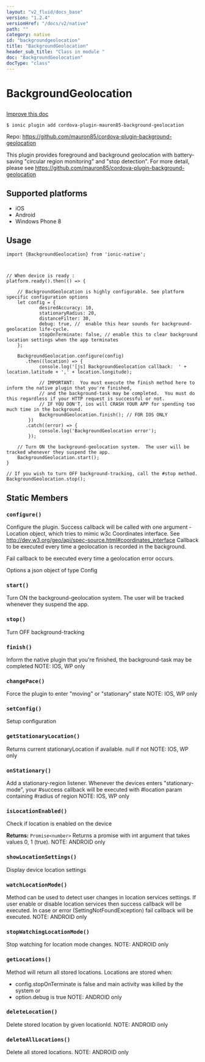 ```yaml
---
layout: "v2_fluid/docs_base"
version: "1.2.4"
versionHref: "/docs/v2/native"
path: ""
category: native
id: "backgroundgeolocation"
title: "BackgroundGeolocation"
header_sub_title: "Class in module "
doc: "BackgroundGeolocation"
docType: "class"
---
```









<h1 class="api-title">

  
  BackgroundGeolocation
  

  

  

</h1>

<a class="improve-v2-docs" href="http://github.com/driftyco/ionic-native/edit/master/-native/src/plugins/background-geolocation.ts#L153">
  Improve this doc
</a>





<!-- decorators -->


<pre><code>$ ionic plugin add cordova-plugin-mauron85-background-geolocation</code></pre>
<p>Repo:
  <a href="https://github.com/mauron85/cordova-plugin-background-geolocation">
    https://github.com/mauron85/cordova-plugin-background-geolocation
  </a>
</p>

<!-- description -->

<p>This plugin provides foreground and background geolocation with battery-saving &quot;circular region monitoring&quot; and &quot;stop detection&quot;. For
more detail, please see <a href="https://github.com/mauron85/cordova-plugin-background-geolocation">https://github.com/mauron85/cordova-plugin-background-geolocation</a></p>


<!-- @platforms tag -->
<h2>Supported platforms</h2>

<ul>
  <li>iOS</li>
  
  <li>Android</li>
  
  <li>Windows Phone 8</li>
  </ul>

<!-- @platforms tag end -->


<!-- @usage tag -->

<h2>Usage</h2>

<pre><code class="lang-ts">import {BackgroundGeolocation} from &#39;ionic-native&#39;;



// When device is ready :
platform.ready().then(() =&gt; {

    // BackgroundGeolocation is highly configurable. See platform specific configuration options
    let config = {
            desiredAccuracy: 10,
            stationaryRadius: 20,
            distanceFilter: 30,
            debug: true, //  enable this hear sounds for background-geolocation life-cycle.
            stopOnTerminate: false, // enable this to clear background location settings when the app terminates
    };

    BackgroundGeolocation.configure(config)
       .then((location) =&gt; {
            console.log(&#39;[js] BackgroundGeolocation callback:  &#39; + location.latitude + &#39;,&#39; + location.longitude);

            // IMPORTANT:  You must execute the finish method here to inform the native plugin that you&#39;re finished,
            // and the background-task may be completed.  You must do this regardless if your HTTP request is successful or not.
            // IF YOU DON&#39;T, ios will CRASH YOUR APP for spending too much time in the background.
            BackgroundGeolocation.finish(); // FOR IOS ONLY
        })
       .catch((error) =&gt; {
            console.log(&#39;BackgroundGeolocation error&#39;);
        });

    // Turn ON the background-geolocation system.  The user will be tracked whenever they suspend the app.
    BackgroundGeolocation.start();
}

// If you wish to turn OFF background-tracking, call the #stop method.
BackgroundGeolocation.stop();
</code></pre>




<!-- @property tags -->
<h2>Static Members</h2>
<div id="configure"></div>
<h3><code>configure()</code>
  
</h3>



Configure the plugin.
Success callback will be called with one argument - Location object, which tries to mimic w3c Coordinates interface.
See http://dev.w3.org/geo/api/spec-source.html#coordinates_interface
Callback to be executed every time a geolocation is recorded in the background.

Fail callback to be executed every time a geolocation error occurs.

Options a json object of type Config










<div id="start"></div>
<h3><code>start()</code>
  
</h3>

Turn ON the background-geolocation system.
The user will be tracked whenever they suspend the app.










<div id="stop"></div>
<h3><code>stop()</code>
  
</h3>

Turn OFF background-tracking










<div id="finish"></div>
<h3><code>finish()</code>
  
</h3>

Inform the native plugin that you're finished, the background-task may be completed
NOTE: IOS, WP only










<div id="changePace"></div>
<h3><code>changePace()</code>
  
</h3>

Force the plugin to enter "moving" or "stationary" state
NOTE: IOS, WP only










<div id="setConfig"></div>
<h3><code>setConfig()</code>
  
</h3>



Setup configuration










<div id="getStationaryLocation"></div>
<h3><code>getStationaryLocation()</code>
  
</h3>

Returns current stationaryLocation if available. null if not
NOTE: IOS, WP only










<div id="onStationary"></div>
<h3><code>onStationary()</code>
  
</h3>

Add a stationary-region listener. Whenever the devices enters "stationary-mode",
your #success callback will be executed with #location param containing #radius of region
NOTE: IOS, WP only










<div id="isLocationEnabled"></div>
<h3><code>isLocationEnabled()</code>
  
</h3>

Check if location is enabled on the device






<div class="return-value" markdown="1">
  <i class="icon ion-arrow-return-left"></i>
  <b>Returns:</b> 
<code>Promise&lt;number&gt;</code> Returns a promise with int argument that takes values 0, 1 (true).
NOTE: ANDROID only
</div>



<div id="showLocationSettings"></div>
<h3><code>showLocationSettings()</code>
  
</h3>

Display device location settings










<div id="watchLocationMode"></div>
<h3><code>watchLocationMode()</code>
  
</h3>

Method can be used to detect user changes in location services settings.
If user enable or disable location services then success callback will be executed.
In case or error (SettingNotFoundException) fail callback will be executed.
NOTE: ANDROID only










<div id="stopWatchingLocationMode"></div>
<h3><code>stopWatchingLocationMode()</code>
  
</h3>

Stop watching for location mode changes.
NOTE: ANDROID only










<div id="getLocations"></div>
<h3><code>getLocations()</code>
  
</h3>

Method will return all stored locations.
Locations are stored when:
 - config.stopOnTerminate is false and main activity was killed
   by the system
 or
 - option.debug is true
NOTE: ANDROID only










<div id="deleteLocation"></div>
<h3><code>deleteLocation()</code>
  
</h3>

Delete stored location by given locationId.
NOTE: ANDROID only










<div id="deleteAllLocations"></div>
<h3><code>deleteAllLocations()</code>
  
</h3>

Delete all stored locations.
NOTE: ANDROID only











<!-- methods on the class --><!-- related link --><!-- end content block -->


<!-- end body block -->

